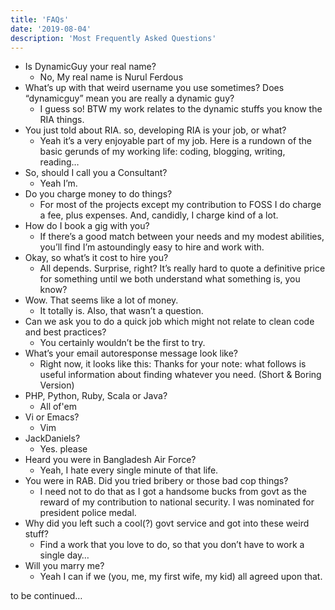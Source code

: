 ```yaml
---
title: 'FAQs'
date: '2019-08-04'
description: 'Most Frequently Asked Questions'
---
```

* Is DynamicGuy your real name? 
  * No, My real name is Nurul Ferdous
* What’s up with that weird username you use sometimes? Does “dynamicguy” mean you are really a dynamic guy? 
  * I guess so! BTW my work relates to the dynamic stuffs you know the RIA things.
* You just told about RIA. so, developing RIA is your job, or what? 
  * Yeah it’s a very enjoyable part of my job. Here is a rundown of the basic gerunds of my working life: coding, blogging, writing, reading…
* So, should I call you a Consultant? 
  * Yeah I’m.
* Do you charge money to do things? 
  * For most of the projects except my contribution to FOSS I do charge a fee, plus expenses. And, candidly, I charge kind of a lot.
* How do I book a gig with you? 
  * If there’s a good match between your needs and my modest abilities, you’ll find I’m astoundingly easy to hire and work with.
* Okay, so what’s it cost to hire you? 
  * All depends. Surprise, right? It’s really hard to quote a definitive price for something until we both understand what something is, you know?
* Wow. That seems like a lot of money. 
  * It totally is. Also, that wasn’t a question.
* Can we ask you to do a quick job which might not relate to clean code and best practices? 
  * You certainly wouldn’t be the first to try.
* What’s your email autoresponse message look like? 
  * Right now, it looks like this: Thanks for your note: what follows is useful information about finding whatever you need. (Short & Boring Version)
* PHP, Python, Ruby, Scala or Java? 
  * All of'em
* Vi or Emacs? 
  * Vim
* JackDaniels? 
  * Yes. please
* Heard you were in Bangladesh Air Force? 
  * Yeah, I hate every single minute of that life.
* You were in RAB. Did you tried bribery or those bad cop things? 
  * I need not to do that as I got a handsome bucks from govt as the reward of my contribution to national security. I was nominated for president police medal.
* Why did you left such a cool(?) govt service and got into these weird stuff? 
  * Find a work that you love to do, so that you don’t have to work a single day…
* Will you marry me? 
  * Yeah I can if we (you, me, my first wife, my kid) all agreed upon that.

to be continued…
